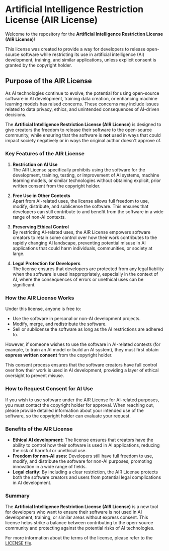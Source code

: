 # Artificial Intelligence Restriction License (AIR License)

Welcome to the repository for the **Artificial Intelligence Restriction License (AIR License)**!

This license was created to provide a way for developers to release open-source software while restricting its use in artificial intelligence (AI) development, training, and similar applications, unless explicit consent is granted by the copyright holder.

## Purpose of the AIR License

As AI technologies continue to evolve, the potential for using open-source software in AI development, training data creation, or enhancing machine learning models has raised concerns. These concerns may include issues related to data privacy, ethics, and unintended consequences of AI-driven decisions.

The **Artificial Intelligence Restriction License (AIR License)** is designed to give creators the freedom to release their software to the open-source community, while ensuring that the software is **not** used in ways that could impact society negatively or in ways the original author doesn't approve of. 

### Key Features of the AIR License

1. **Restriction on AI Use**  
   The AIR License specifically prohibits using the software for the development, training, testing, or improvement of AI systems, machine learning models, or similar technologies without obtaining explicit, prior written consent from the copyright holder.

2. **Free Use in Other Contexts**  
   Apart from AI-related uses, the license allows full freedom to use, modify, distribute, and sublicense the software. This ensures that developers can still contribute to and benefit from the software in a wide range of non-AI contexts.

3. **Preserving Ethical Control**  
   By restricting AI-related uses, the AIR License empowers software creators to retain some control over how their work contributes to the rapidly changing AI landscape, preventing potential misuse in AI applications that could harm individuals, communities, or society at large.

4. **Legal Protection for Developers**  
   The license ensures that developers are protected from any legal liability when the software is used inappropriately, especially in the context of AI, where the consequences of errors or unethical uses can be significant.

### How the AIR License Works

Under this license, anyone is free to:

- Use the software in personal or non-AI development projects.
- Modify, merge, and redistribute the software.
- Sell or sublicense the software as long as the AI restrictions are adhered to.

However, if someone wishes to use the software in AI-related contexts (for example, to train an AI model or build an AI system), they must first obtain **express written consent** from the copyright holder.

This consent process ensures that the software creators have full control over how their work is used in AI development, providing a layer of ethical oversight to prevent misuse.

### How to Request Consent for AI Use

If you wish to use software under the AIR License for AI-related purposes, you must contact the copyright holder for approval. When reaching out, please provide detailed information about your intended use of the software, so the copyright holder can evaluate your request.

### Benefits of the AIR License

- **Ethical AI development:** The license ensures that creators have the ability to control how their software is used in AI applications, reducing the risk of harmful or unethical use.
- **Freedom for non-AI uses:** Developers still have full freedom to use, modify, and distribute the software for non-AI purposes, promoting innovation in a wide range of fields.
- **Legal clarity:** By including a clear restriction, the AIR License protects both the software creators and users from potential legal complications in AI development.

### Summary

The **Artificial Intelligence Restriction License (AIR License)** is a new tool for developers who want to ensure their software is not used in AI development, training, or similar areas without express consent. This license helps strike a balance between contributing to the open-source community and protecting against the potential risks of AI technologies.

For more information about the terms of the license, please refer to the [LICENSE file](LICENSE).
